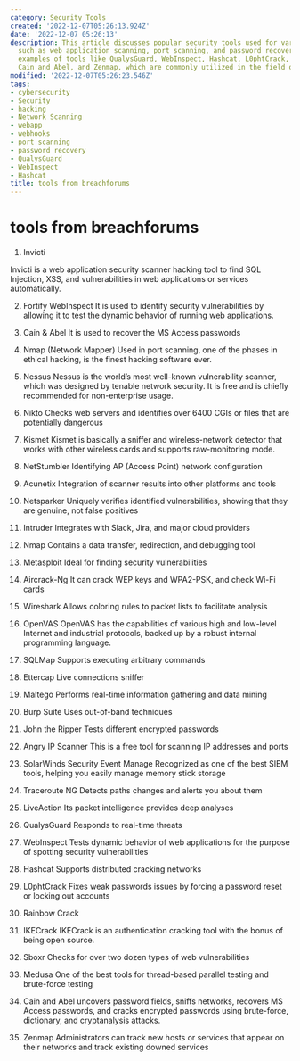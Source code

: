 ```yaml
---
category: Security Tools
created: '2022-12-07T05:26:13.924Z'
date: '2022-12-07 05:26:13'
description: This article discusses popular security tools used for various tasks
  such as web application scanning, port scanning, and password recovery. It provides
  examples of tools like QualysGuard, WebInspect, Hashcat, L0phtCrack, IKECrack, Medusa,
  Cain and Abel, and Zenmap, which are commonly utilized in the field of cybersecurity.
modified: '2022-12-07T05:26:23.546Z'
tags:
- cybersecurity
- Security
- hacking
- Network Scanning
- webapp
- webhooks
- port scanning
- password recovery
- QualysGuard
- WebInspect
- Hashcat
title: tools from breachforums
---
```


# tools from breachforums

1. Invicti

Invicti is a web application security scanner hacking tool to find SQL Injection, XSS, and vulnerabilities in web applications or services automatically.

2. Fortify WebInspect
It is used to identify security vulnerabilities by allowing it to test the dynamic behavior of running web applications.

3. Cain & Abel
It is used to recover the MS Access passwords

4. Nmap (Network Mapper)
Used in port scanning, one of the phases in ethical hacking, is the finest hacking software ever.

5. Nessus
Nessus is the world’s most well-known vulnerability scanner, which was designed by tenable network security. It is free and is chiefly recommended for non-enterprise usage.

6. Nikto
Checks web servers and identifies over 6400 CGIs or files that are potentially dangerous

7. Kismet
Kismet is basically a sniffer and wireless-network detector that works with other wireless cards and supports raw-monitoring mode.

8. NetStumbler
Identifying AP (Access Point) network configuration

9. Acunetix
Integration of scanner results into other platforms and tools

10. Netsparker
Uniquely verifies identified vulnerabilities, showing that they are genuine, not false positives

11. Intruder
Integrates with Slack, Jira, and major cloud providers

12. Nmap
Contains a data transfer, redirection, and debugging tool

13. Metasploit
Ideal for finding security vulnerabilities

14. Aircrack-Ng
It can crack WEP keys and WPA2-PSK, and check Wi-Fi cards

15. Wireshark
Allows coloring rules to packet lists to facilitate analysis

16. OpenVAS
OpenVAS has the capabilities of various high and low-level Internet and industrial protocols, backed up by a robust internal programming language.

17. SQLMap
Supports executing arbitrary commands

18. Ettercap
Live connections sniffer

19. Maltego
Performs real-time information gathering and data mining

20. Burp Suite
Uses out-of-band techniques

21. John the Ripper
Tests different encrypted passwords

22. Angry IP Scanner
This is a free tool for scanning IP addresses and ports

23. SolarWinds Security Event Manage
Recognized as one of the best SIEM tools, helping you easily manage memory stick storage

24. Traceroute NG
Detects paths changes and alerts you about them

25. LiveAction
Its packet intelligence provides deep analyses

26. QualysGuard
Responds to real-time threats

27. WebInspect
Tests dynamic behavior of web applications for the purpose of spotting security vulnerabilities

28. Hashcat
Supports distributed cracking networks

29. L0phtCrack
Fixes weak passwords issues by forcing a password reset or locking out accounts

30. Rainbow Crack
31. IKECrack
IKECrack is an authentication cracking tool with the bonus of being open source.

32. Sboxr
Checks for over two dozen types of web vulnerabilities

33. Medusa
One of the best tools for thread-based parallel testing and brute-force testing

34. Cain and Abel
uncovers password fields, sniffs networks, recovers MS Access passwords, and cracks encrypted passwords using brute-force, dictionary, and cryptanalysis attacks.

35. Zenmap
Administrators can track new hosts or services that appear on their networks and track existing downed services

